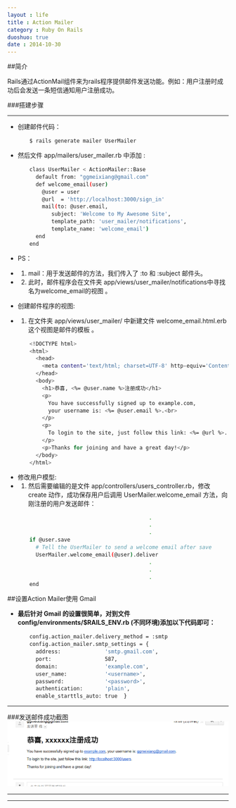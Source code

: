 ```yaml
---
layout : life
title : Action Mailer
category : Ruby On Rails
duoshuo: true
date : 2014-10-30
---
```


##简介
>
Rails通过ActionMail组件来为rails程序提供邮件发送功能。例如：用户注册时成功后会发送一条短信通知用户注册成功。


###搭建步骤
******

* 创建邮件代码：

 ```sh
        $ rails generate mailer UserMailer
 ```
<!-- more -->

* 然后文件 app/mailers/user_mailer.rb 中添加 :

 ```sh
        class UserMailer < ActionMailer::Base
          default from: "ggmeixiang@gmail.com"
          def welcome_email(user)
            @user = user
            @url  = 'http://localhost:3000/sign_in'
            mail(to: @user.email,
               subject: 'Welcome to My Awesome Site',
               template_path: 'user_mailer/notifications',
               template_name: 'welcome_email')
          end
        end
 ```

 >
* PS：
 * 1. mail：用于发送邮件的方法，我们传入了 :to 和 :subject 邮件头。
 * 2. 此时，邮件程序会在文件夹 app/views/user_mailer/notifications中寻找名为welcome_email的视图 。

* 创建邮件程序的视图:
 * 1. 在文件夹 app/views/user_mailer/ 中新建文件 welcome_email.html.erb 这个视图是邮件的模板 。

 ```sh
        <!DOCTYPE html>
        <html>
          <head>
            <meta content='text/html; charset=UTF-8' http-equiv='Content-Type' />
          </head>
          <body>
            <h1>恭喜, <%= @user.name %>注册成功</h1>
            <p>
              You have successfully signed up to example.com,
              your username is: <%= @user.email %>.<br>
            </p>
            <p>
              To login to the site, just follow this link: <%= @url %>.
            </p>
            <p>Thanks for joining and have a great day!</p>
          </body>
        </html>
 ```

* 修改用户模型:
 * 1. 然后需要编辑的是文件 app/controllers/users_controller.rb，修改 create 动作，成功保存用户后调用 UserMailer.welcome_email 方法，向刚注册的用户发送邮件：

 ```sh
                                              .
                                              .
                                              .
        if @user.save
          # Tell the UserMailer to send a welcome email after save
          UserMailer.welcome_email(@user).deliver
                                              .
                                              .
                                              .
        end
 ```

##设置Action Mailer使用 Gmail

* **最后针对 Gmail 的设置很简单，对到文件 config/environments/$RAILS_ENV.rb (不同环境)添加以下代码即可：**

 ```sh
        config.action_mailer.delivery_method = :smtp
        config.action_mailer.smtp_settings = {
          address:              'smtp.gmail.com',
          port:                 587,
          domain:               'example.com',
          user_name:            '<username>',
          password:             '<password>',
          authentication:       'plain',
          enable_starttls_auto: true  }
 ```

******
###发送邮件成功截图
![发送邮件成功](/res/img/blog/email.png)
******

******


